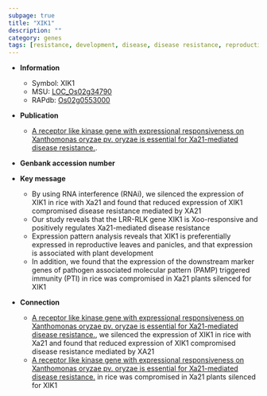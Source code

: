 ```yaml
---
subpage: true
title: "XIK1"
description: ""
category: genes
tags: [resistance, development, disease, disease resistance, reproductive, immunity, plant development]
---
```


* **Information**  
    + Symbol: XIK1  
    + MSU: [LOC_Os02g34790](http://rice.plantbiology.msu.edu/cgi-bin/ORF_infopage.cgi?orf=LOC_Os02g34790)  
    + RAPdb: [Os02g0553000](http://rapdb.dna.affrc.go.jp/viewer/gbrowse_details/irgsp1?name=Os02g0553000)  

* **Publication**  
    + [A receptor like kinase gene with expressional responsiveness on Xanthomonas oryzae pv. oryzae is essential for Xa21-mediated disease resistance.](N+Y).

* **Genbank accession number**  

* **Key message**  
    + By using RNA interference (RNAi), we silenced the expression of XIK1 in rice with Xa21 and found that reduced expression of XIK1 compromised disease resistance mediated by XA21
    + Our study reveals that the LRR-RLK gene XIK1 is Xoo-responsive and positively regulates Xa21-mediated disease resistance
    + Expression pattern analysis reveals that XIK1 is preferentially expressed in reproductive leaves and panicles, and that expression is associated with plant development
    + In addition, we found that the expression of the downstream marker genes of pathogen associated molecular pattern (PAMP) triggered immunity (PTI) in rice was compromised in Xa21 plants silenced for XIK1

* **Connection**  
    + [A receptor like kinase gene with expressional responsiveness on Xanthomonas oryzae pv. oryzae is essential for Xa21-mediated disease resistance.](RNAi), we silenced the expression of XIK1 in rice with Xa21 and found that reduced expression of XIK1 compromised disease resistance mediated by XA21
    + [A receptor like kinase gene with expressional responsiveness on Xanthomonas oryzae pv. oryzae is essential for Xa21-mediated disease resistance.](PTI) in rice was compromised in Xa21 plants silenced for XIK1




